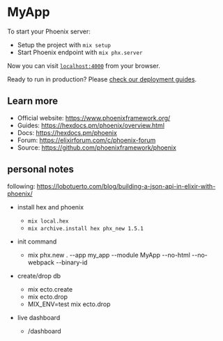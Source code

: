 # MyApp

To start your Phoenix server:

  * Setup the project with `mix setup`
  * Start Phoenix endpoint with `mix phx.server`

Now you can visit [`localhost:4000`](http://localhost:4000) from your browser.

Ready to run in production? Please [check our deployment guides](https://hexdocs.pm/phoenix/deployment.html).

## Learn more

  * Official website: https://www.phoenixframework.org/
  * Guides: https://hexdocs.pm/phoenix/overview.html
  * Docs: https://hexdocs.pm/phoenix
  * Forum: https://elixirforum.com/c/phoenix-forum
  * Source: https://github.com/phoenixframework/phoenix

## personal notes

following: https://lobotuerto.com/blog/building-a-json-api-in-elixir-with-phoenix/

- install hex and phoenix
  - `mix local.hex`
  - `mix archive.install hex phx_new 1.5.1`

- init command
  - mix phx.new . --app my_app --module MyApp --no-html --no-webpack --binary-id

- create/drop db
  - mix ecto.create
  - mix ecto.drop
  - MIX_ENV=test mix ecto.drop
  
- live dashboard
  - /dashboard
  
  
